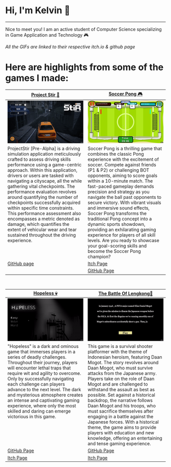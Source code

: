 # Hi, I'm Kelvin 👋
---
Nice to meet you! I am an active student of Computer Science specializing in Game Application and Technology 🎮

*All the GIFs are linked to their respective itch.io & github page*

# Here are highlights from some of the games I made:
<table width="100%">
  <thead>
    <tr>
      <th width="50%"><a href="https://github.com/fajarnadril/Project-Stir">Project Stir 🦠</a></th>
      <th width="50%"><a href="">Soccer Pong 🎮</a></th>
    </tr>
  </thead>
  <tbody>
    <tr>
      <td><img src="https://github.com/KXLVXN7/KXLVXN7/blob/main/gif/pstir.gif"/></td>
      <td><img src="https://github.com/KXLVXN7/KXLVXN7/blob/main/gif/gif_1.gif"/></td>
    </tr>
    <tr>
      <td valign="text-top">ProjectStir [Pre-Alpha] is a driving simulation application meticulously crafted to assess driving skills performance using a game-centric approach. Within this application, drivers or users are tasked with navigating a cityscape, all the while gathering vital checkpoints. The performance evaluation revolves around quantifying the number of checkpoints successfully acquired within specific time constraints. This performance assessment also encompasses a metric denoted as damage, which quantifies the extent of vehicular wear and tear sustained throughout the driving experience.</td>
      <td valign="text-top"">Soccer Pong is a thrilling game that combines the classic Pong experience with the excitement of soccer. Compete against friends (P1 & P2) or challenging BOT opponents, aiming to score goals within a 10-minute match. The fast-paced gameplay demands precision and strategy as you navigate the ball past opponents to secure victory. With vibrant visuals and immersive sound effects, Soccer Pong transforms the traditional Pong concept into a dynamic sports showdown, providing an exhilarating gaming experience for players of all skill levels. Are you ready to showcase your goal-scoring skills and become the Soccer Pong champion?<div></div></td>
    </tr>
    <tr>
      <td><a href="https://github.com/fajarnadril/Project-Stir">GitHub page</td>
      <td><a href="https://kxlvxn.itch.io/soccerpong">Itch Page</td>
    </tr>
    <tr>
      <td></td>
      <td><a href="https://github.com/KXLVXN7/SoccerPong">GitHub Page</td>
    </tr>
  </tbody>
</table>

<br>

<table width="100%">
  <thead>
    <tr>
      <th width="50%"><a href="">Hopeless 💀</a></th>
      <th width="50%"><a href="">The Battle Of Lengkong🧹</a></th>
    </tr>
  </thead>
  <tbody>
    <tr>
      <td><img src="https://github.com/KXLVXN7/KXLVXN7/blob/main/gif/hpless_1.gif"/></td>
      <td><img src="https://github.com/KXLVXN7/KXLVXN7/blob/main/gif/tbol.gif"/></td>
    </tr>
    <tr>
      <td valign="text-top">"Hopeless" is a dark and ominous game that immerses players in a series of deadly challenges. Throughout their journey, players will encounter lethal traps that require wit and agility to overcome. Only by successfully navigating each challenge can players advance to the next level. The dark and mysterious atmosphere creates an intense and captivating gaming experience, where only the most skilled and daring can emerge victorious in this game.</td>
      <td valign="text-top">This game is a survival shooter platformer with the theme of Indonesian heroism, featuring Daan Mogot. The story revolves around Daan Mogot, who must survive attacks from the Japanese army. Players take on the role of Daan Mogot and are challenged to withstand the assault as best as possible. Set against a historical backdrop, the narrative follows Daan Mogot and his troops, who must sacrifice themselves after engaging in a battle against the Japanese forces. With a historical theme, the game aims to provide players with education and new knowledge, offering an entertaining and tense gaming experience.<br></td>
    </tr>
    <tr>
      <td><a href="https://github.com/KXLVXN7/Hopeless-KXLVXN">GitHub Page</td>
      <td><a href="https://github.com/KXLVXN7/TheBattleOf_Lengkong">GitHub Page</td>
    </tr>
    <tr>
      <td><a href="https://kxlvxn.itch.io/hopeless">Itch Page</td>
      <td><a href="https://kxlvxn.itch.io/the-battle-of-lengkong">Itch Page</td>
    </tr>
  </tbody>
</table>
